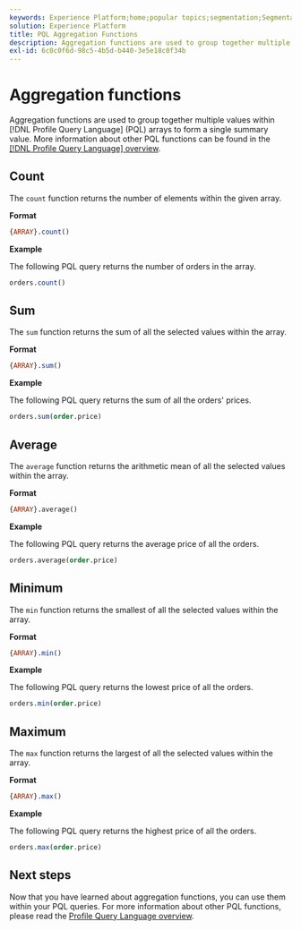 ```yaml
---
keywords: Experience Platform;home;popular topics;segmentation;Segmentation;Segmentation Service;pql;PQL;Profile Query Language;aggregation functions;aggregation;
solution: Experience Platform
title: PQL Aggregation Functions
description: Aggregation functions are used to group together multiple values within Profile Query Language (PQL) arrays to form a single summary value.
exl-id: 6c0c0f6d-98c5-4b5d-b440-3e5e18c0f34b
---
```

# Aggregation functions

Aggregation functions are used to group together multiple values within [!DNL Profile Query Language] (PQL) arrays to form a single summary value. More information about other PQL functions can be found in the [[!DNL Profile Query Language] overview](./overview.md).

## Count

The `count` function returns the number of elements within the given array.

**Format**

```sql
{ARRAY}.count()
```

**Example**

The following PQL query returns the number of orders in the array.

```sql
orders.count()
```

## Sum

The `sum` function returns the sum of all the selected values within the array.

**Format**

```sql
{ARRAY}.sum()
```

**Example**

The following PQL query returns the sum of all the orders' prices.

```sql
orders.sum(order.price)
```

## Average

The `average` function returns the arithmetic mean of all the selected values within the array.

**Format**

```sql
{ARRAY}.average()
```

**Example**

The following PQL query returns the average price of all the orders.

```sql
orders.average(order.price)
```

## Minimum

The `min` function returns the smallest of all the selected values within the array.

**Format**

```sql
{ARRAY}.min()
```

**Example**

The following PQL query returns the lowest price of all the orders.

```sql
orders.min(order.price)
```

## Maximum

The `max` function returns the largest of all the selected values within the array.

**Format**

```sql
{ARRAY}.max()
```

**Example**

The following PQL query returns the highest price of all the orders.

```sql
orders.max(order.price)
```

## Next steps

Now that you have learned about aggregation functions, you can use them within your PQL queries. For more information about other PQL functions, please read the [Profile Query Language overview](./overview.md).
